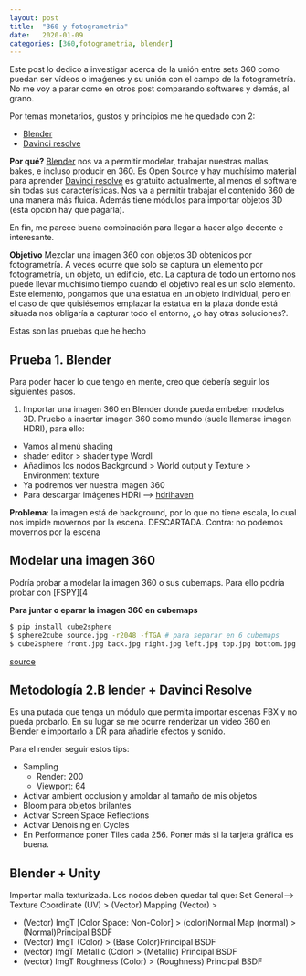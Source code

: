 ```yaml
---
layout: post
title:  "360 y fotogrametria"
date:   2020-01-09
categories: [360,fotogrametria, blender]
---
```

Este post lo dedico a investigar acerca de la unión entre sets 360 como puedan ser vídeos o imaǵenes y su unión con el campo de la fotogrametría.
No me voy a parar como en otros post comparando softwares y demás, al grano.

Por temas monetarios, gustos y principios me he quedado con 2:
* [Blender][1]
* [Davinci resolve][2] 

**Por qué?**
[Blender][1] nos va a permitir modelar, trabajar nuestras mallas, bakes, e incluso producir en 360. Es Open Source y hay muchísimo material para aprender
[Davinci resolve][2] es gratuito actualmente, al menos el software sin todas sus características. Nos va a permitir trabajar el contenido 360 de una manera más fluida. Además tiene módulos para importar objetos 3D (esta opción hay que pagarla).

En fin, me parece buena combinación para llegar a hacer algo decente e interesante.

**Objetivo**
Mezclar una imagen 360 con objetos 3D obtenidos por fotogrametría. A veces ocurre que solo se captura un elemento por fotogrametría, un objeto, un edificio, etc. La captura de todo un entorno nos puede llevar muchísimo tiempo cuando el objetivo real es un solo elemento. Este elemento, pongamos que una estatua en un objeto individual, pero en el caso de que quisiésemos emplazar la estatua en la plaza donde está situada nos obligaría a capturar todo el entorno, ¿o hay otras soluciones?. 

Estas son las pruebas que he hecho

## Prueba 1. Blender
Para poder hacer lo que tengo en mente, creo que debería seguir los siguientes pasos.

1. Importar una imagen 360 en Blender donde pueda embeber modelos 3D. Pruebo a insertar imagen 360 como mundo (suele llamarse imagen HDRI), para ello:
* Vamos al menú shading
* shader editor > shader type Wordl 
* Añadimos los nodos Background > World output y Texture > Environment texture
* Ya podremos ver nuestra imagen 360
* Para descargar imágenes HDRi --> [hdrihaven][3]

**Problema**: la imagen está de background, por lo que no tiene escala, lo cual nos impide movernos por la escena. DESCARTADA.
Contra: no podemos movernos por la escena

## Modelar una imagen 360
Podría probar a modelar la imagen 360 o sus cubemaps. Para ello podría probar con [FSPY][4


**Para juntar o eparar la imagen 360 en cubemaps**
```bash
$ pip install cube2sphere
$ sphere2cube source.jpg -r2048 -fTGA # para separar en 6 cubemaps
$ cube2sphere front.jpg back.jpg right.jpg left.jpg top.jpg bottom.jpg -r 2048 1024 -fTGA -ostitched # para juntar los 6 cubemaps
```
[source][5]


## Metodología 2.B lender + Davinci Resolve
Es una putada que tenga un módulo que permita importar escenas FBX y no pueda probarlo. En su lugar se me ocurre renderizar un vídeo 360 en Blender e importarlo a DR para añadirle efectos y sonido.

Para el render seguir estos tips:
* Sampling
    * Render: 200
    * Viewport: 64
* Activar ambient occlusion y amoldar al tamaño de mis objetos
* Bloom para objetos brilantes
* Activar Screen Space Reflections
* Activar Denoising en Cycles
* En Performance poner Tiles cada 256. Poner más si la tarjeta gráfica es buena.


## Blender + Unity
Importar malla texturizada. Los nodos deben quedar tal que:
Set General--> Texture Coordinate (UV) > (Vector) Mapping (Vector) > 

* (Vector) ImgT [Color Space: Non-Color] > (color)Normal Map (normal) > (Normal)Principal BSDF
* (Vector) ImgT (Color) > (Base Color)Principal BSDF
* (vector) ImgT Metallic (Color) > (Metallic) Principal BSDF
* (vector) ImgT Roughness (Color) > (Roughness) Principal BSDF








[1]: https://www.blender.org/
[2]: https://www.blackmagicdesign.com/es/products/davinciresolve/
[3]: https://hdrihaven.com
[4]: https://fspy.io/
[5]: https://pypi.org/project/sphere2cube/
